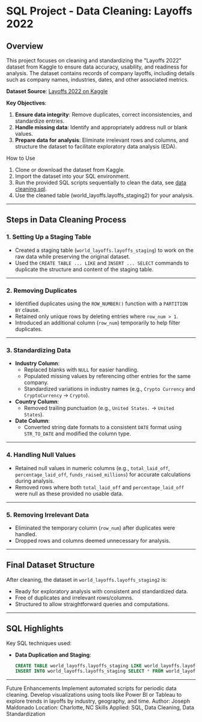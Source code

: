 # SQL Project - Data Cleaning: Layoffs 2022

## Overview
This project focuses on cleaning and standardizing the "Layoffs 2022" dataset from Kaggle to ensure data accuracy, usability, and readiness for analysis. The dataset contains records of company layoffs, including details such as company names, industries, dates, and other associated metrics.

**Dataset Source**: [Layoffs 2022 on Kaggle](https://www.kaggle.com/datasets/swaptr/layoffs-2022)


**Key Objectives**:
1. **Ensure data integrity**: Remove duplicates, correct inconsistencies, and standardize entries.
2. **Handle missing data**: Identify and appropriately address null or blank values.
3. **Prepare data for analysis**: Eliminate irrelevant rows and columns, and structure the dataset to facilitate exploratory data analysis (EDA).


How to Use
1. Clone or download the dataset from Kaggle.
2. Import the dataset into your SQL environment.
3. Run the provided SQL scripts sequentially to clean the data, see [data cleaning.sql](<Data Cleaning.sql>).
4. Use the cleaned table (world_layoffs.layoffs_staging2) for your analysis.


---

## Steps in Data Cleaning Process

### 1. **Setting Up a Staging Table**
   - Created a staging table (`world_layoffs.layoffs_staging`) to work on the raw data while preserving the original dataset.
   - Used the `CREATE TABLE ... LIKE` and `INSERT ... SELECT` commands to duplicate the structure and content of the staging table.


---

### 2. **Removing Duplicates**
   - Identified duplicates using the `ROW_NUMBER()` function with a `PARTITION BY` clause.
   - Retained only unique rows by deleting entries where `row_num > 1`.
   - Introduced an additional column (`row_num`) temporarily to help filter duplicates.


---

### 3. **Standardizing Data**
   - **Industry Column**:
     - Replaced blanks with `NULL` for easier handling.
     - Populated missing values by referencing other entries for the same company.
     - Standardized variations in industry names (e.g., `Crypto Currency` and `CryptoCurrency` → `Crypto`).
   - **Country Column**:
     - Removed trailing punctuation (e.g., `United States.` → `United States`).
   - **Date Column**:
     - Converted string date formats to a consistent `DATE` format using `STR_TO_DATE` and modified the column type.


---

### 4. **Handling Null Values**
   - Retained null values in numeric columns (e.g., `total_laid_off`, `percentage_laid_off`, `funds_raised_millions`) for accurate calculations during analysis.
   - Removed rows where both `total_laid_off` and `percentage_laid_off` were null as these provided no usable data.

---

### 5. **Removing Irrelevant Data**
   - Eliminated the temporary column (`row_num`) after duplicates were handled.
   - Dropped rows and columns deemed unnecessary for analysis.

---

## Final Dataset Structure
After cleaning, the dataset in `world_layoffs.layoffs_staging2` is:
- Ready for exploratory analysis with consistent and standardized data.
- Free of duplicates and irrelevant rows/columns.
- Structured to allow straightforward queries and computations.

---

## SQL Highlights
Key SQL techniques used:
- **Data Duplication and Staging**:
  ```sql
  CREATE TABLE world_layoffs.layoffs_staging LIKE world_layoffs.layoffs;
  INSERT INTO world_layoffs.layoffs_staging SELECT * FROM world_layoffs.layoffs;

---

Future Enhancements
Implement automated scripts for periodic data cleaning.
Develop visualizations using tools like Power BI or Tableau to explore trends in layoffs by industry, geography, and time.
Author: Joseph Maldonado
Location: Charlotte, NC
Skills Applied: SQL, Data Cleaning, Data Standardization
